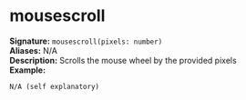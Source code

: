 # mousescroll
**Signature:** `mousescroll(pixels: number)` <br>
**Aliases:** N/A <br>
**Description:** Scrolls the mouse wheel by the provided pixels <br>
**Example:**
```
N/A (self explanatory)
```